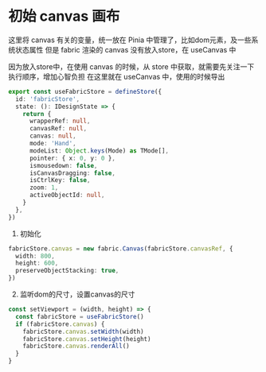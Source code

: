 # 初始 canvas 画布

这里将 canvas 有关的变量，统一放在 Pinia 中管理了，比如dom元素，及一些系统状态属性
但是 fabric 渲染的 canvas 没有放入store，在 useCanvas 中

因为放入store中，在使用 canvas 的时候，从 store 中获取，就需要先关注一下执行顺序，增加心智负担
在这里就在 useCanvas 中，使用的时候导出

```ts
export const useFabricStore = defineStore({
  id: 'fabricStore',
  state: (): IDesignState => {
    return {
      wrapperRef: null,
      canvasRef: null,
      canvas: null,
      mode: 'Hand',
      modeList: Object.keys(Mode) as TMode[],
      pointer: { x: 0, y: 0 },
      ismousedown: false,
      isCanvasDragging: false,
      isCtrlKey: false,
      zoom: 1,
      activeObjectId: null,
    }
  },
})
```
1. 初始化

```ts
fabricStore.canvas = new fabric.Canvas(fabricStore.canvasRef, {
  width: 800,
  height: 600,
  preserveObjectStacking: true,
})
```
2. 监听dom的尺寸，设置canvas的尺寸

```ts
const setViewport = (width, height) => {
  const fabricStore = useFabricStore()
  if (fabricStore.canvas) {
    fabricStore.canvas.setWidth(width)
    fabricStore.canvas.setHeight(height)
    fabricStore.canvas.renderAll()
  }
}
```

